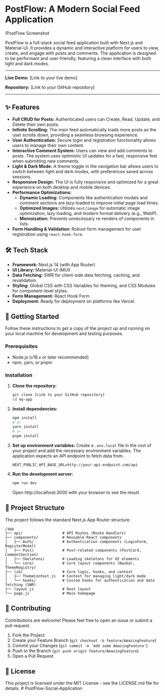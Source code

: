 <!-- @format -->

# PostFlow: A Modern Social Feed Application

!PostFlow Screenshot

PostFlow is a full-stack social feed application built with Next.js and Material-UI. It provides a dynamic and interactive platform for users to view, create, and engage with posts and comments. The application is designed to be performant and user-friendly, featuring a clean interface with both light and dark modes.

---

**Live Demo:** [Link to your live demo]

**Repository:** [Link to your GitHub repository]

---

## ✨ Features

-   **Full CRUD for Posts:** Authenticated users can Create, Read, Update, and Delete their own posts.
-   **Infinite Scrolling:** The main feed automatically loads more posts as the user scrolls down, providing a seamless browsing experience.
-   **User Authentication:** Secure login and registration functionality allows users to manage their own content.
-   **Interactive Comment System:** Users can view and add comments to posts. The system uses optimistic UI updates for a fast, responsive feel when submitting new comments.
-   **Light & Dark Mode:** A theme toggle in the navigation bar allows users to switch between light and dark modes, with preferences saved across sessions.
-   **Responsive Design:** The UI is fully responsive and optimized for a great experience on both desktop and mobile devices.
-   **Performance Optimizations:**
    -   **Dynamic Loading:** Components like authentication modals and comment sections are lazy-loaded to improve initial page load times.
    -   **Optimized Images:** Utilizes `next/image` for automatic image optimization, lazy loading, and modern format delivery (e.g., WebP).
    -   **Memoization:** Prevents unnecessary re-renders of components in lists.
-   **Form Handling & Validation:** Robust form management for user registration using `react-hook-form`.

## 🛠️ Tech Stack

-   **Framework:** Next.js 14 (with App Router)
-   **UI Library:** Material-UI (MUI)
-   **Data Fetching:** SWR for client-side data fetching, caching, and revalidation.
-   **Styling:** Global CSS with CSS Variables for theming, and CSS Modules for component-level styles.
-   **Form Management:** React Hook Form
-   **Deployment:** Ready for deployment on platforms like Vercel.

## 🚀 Getting Started

Follow these instructions to get a copy of the project up and running on your local machine for development and testing purposes.

### Prerequisites

-   Node.js (v18.x or later recommended)
-   npm, yarn, or pnpm

### Installation

1.  **Clone the repository:**

    ```bash
    git clone [Link to your GitHub repository]
    cd my-app
    ```

2.  **Install dependencies:**

    ```bash
    npm install
    # or
    yarn install
    # or
    pnpm install
    ```

3.  **Set up environment variables:**
    Create a `.env.local` file in the root of your project and add the necessary environment variables. The application expects an API endpoint to fetch data from.

    ```env
    NEXT_PUBLIC_API_BASE_URL=http://your-api-endpoint.com/api
    ```

4.  **Run the development server:**

    ```bash
    npm run dev
    ```

    Open http://localhost:3000 with your browser to see the result.

## 📂 Project Structure

The project follows the standard Next.js App Router structure.

```
/app
├── api/                  # API Routes (Route Handlers)
├── components/           # Reusable React components
│   ├── Auth/             # Authentication components (LoginForm, RegisterModal)
│   ├── Post/             # Post-related components (PostCard, CommentSection)
│   ├── Skeletons/        # Loading skeletons for UI elements
│   └── core/             # Core layout components (Navbar, ThemeRegistry)
├── lib/                  # Core logic, hooks, and context
│   ├── ThemeContext.js   # Context for managing light/dark mode
│   └── hooks/            # Custom hooks for authentication and data fetching (SWR)
├── layout.js             # Root layout
└── page.js               # Main homepage
```

## 🤝 Contributing

Contributions are welcome! Please feel free to open an issue or submit a pull request.

1.  Fork the Project
2.  Create your Feature Branch (`git checkout -b feature/AmazingFeature`)
3.  Commit your Changes (`git commit -m 'Add some AmazingFeature'`)
4.  Push to the Branch (`git push origin feature/AmazingFeature`)
5.  Open a Pull Request

## 📄 License

This project is licensed under the MIT License - see the LICENSE.md file for details.
#   P o s t F l o w - S o c i a l - A p p l i c a t i o n  
 